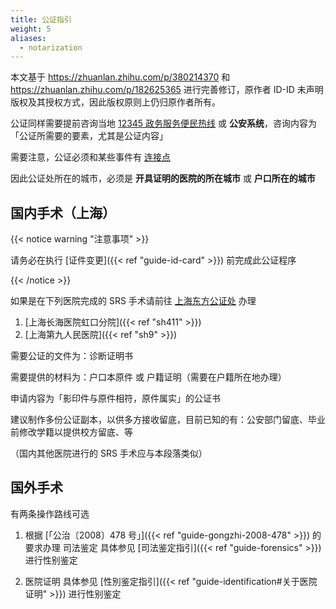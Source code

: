 ```yaml
---
title: 公证指引
weight: 5
aliases:
  - notarization
---
```


本文基于 <https://zhuanlan.zhihu.com/p/380214370> 和 <https://zhuanlan.zhihu.com/p/182625365> 进行完善修订，原作者 ID-ID 未声明版权及其授权方式，因此版权原则上仍归原作者所有。

公证同样需要提前咨询当地 [12345 政务服务便民热线][12345] 或 **公安系统**，咨询内容为「公证所需要的要素，尤其是公证内容」

需要注意，公证必须和某些事件有 [连接点](https://baike.baidu.com/item/连接点)

因此公证处所在的城市，必须是 **开具证明的医院的所在城市** 或 **户口所在的城市**

[12345]: https://baike.baidu.com/item/12345

## 国内手术（上海）

{{< notice warning "注意事项" >}}

请务必在执行 [证件变更]({{< ref "guide-id-card" >}}) 前完成此公证程序

{{< /notice >}}

如果是在下列医院完成的 SRS 手术请前往 [上海东方公证处](https://amap.com/place/B0FFGY5EOR) 办理

1. [上海长海医院虹口分院]({{< ref "sh411" >}})
1. [上海第九人民医院]({{< ref "sh9" >}})

需要公证的文件为：诊断证明书

需要提供的材料为：户口本原件 或 户籍证明（需要在户籍所在地办理）

申请内容为「影印件与原件相符，原件属实」的公证书

建议制作多份公证副本，以供多方接收留底，目前已知的有：公安部门留底、毕业前修改学籍以提供校方留底、等

（国内其他医院进行的 SRS 手术应与本段落类似）

## 国外手术

有两条操作路线可选

1. 根据 [「公治〔2008〕478 号」]({{< ref "guide-gongzhi-2008-478" >}}) 的要求办理 司法鉴定
   具体参见 [司法鉴定指引]({{< ref "guide-forensics" >}}) 进行性别鉴定

1. 医院证明
   具体参见 [性別鉴定指引]({{< ref "guide-identification#关于医院证明" >}}) 进行性别鉴定
